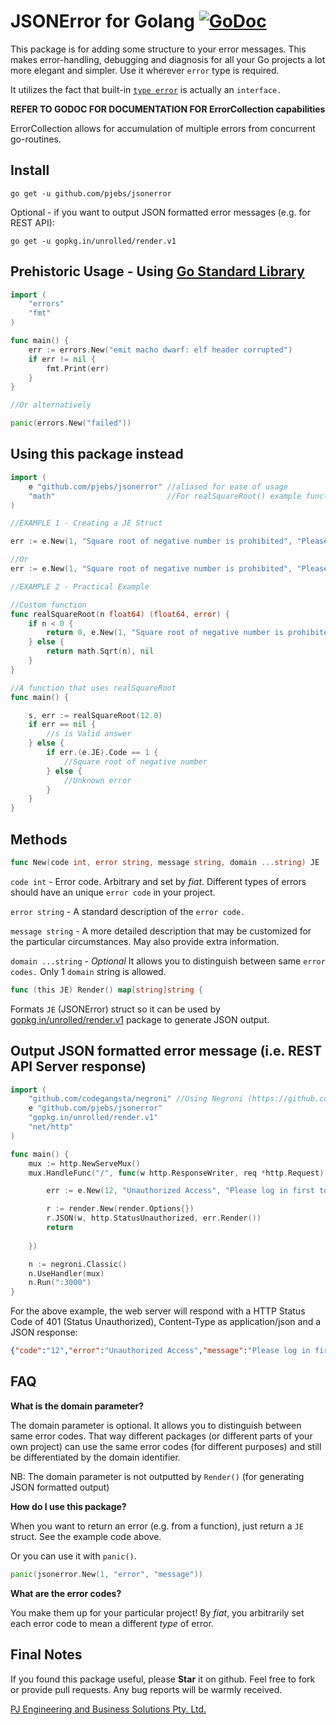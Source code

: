 JSONError for Golang [![GoDoc](http://godoc.org/github.com/pjebs/jsonerror?status.svg)](http://godoc.org/github.com/pjebs/jsonerror) 
=============

This package is for adding some structure to your error messages. This makes error-handling, debugging and diagnosis for all your Go projects a lot more elegant and simpler. Use it wherever `error` type is required.

It utilizes the fact that built-in [`type error`](http://golang.org/pkg/builtin/#error) is actually an `interface.`



**REFER TO GODOC FOR DOCUMENTATION FOR ErrorCollection capabilities**

ErrorCollection allows for accumulation of multiple errors from concurrent go-routines.


Install
-------

```shell
go get -u github.com/pjebs/jsonerror
```

Optional - if you want to output JSON formatted error messages (e.g. for REST API):

```shell
go get -u gopkg.in/unrolled/render.v1
```

Prehistoric Usage - Using [Go Standard Library](http://golang.org/pkg/errors/#example_New)
-----

```go
import (
	"errors"
	"fmt"
)

func main() {
	err := errors.New("emit macho dwarf: elf header corrupted")
	if err != nil {
		fmt.Print(err)
	}
}

//Or alternatively

panic(errors.New("failed"))

```


Using this package instead
-----

```go
import (
	e "github.com/pjebs/jsonerror" //aliased for ease of usage
	"math"                         //For realSquareRoot() example function below
)

//EXAMPLE 1 - Creating a JE Struct

err := e.New(1, "Square root of negative number is prohibited", "Please make number positive or zero") //Domain is optional and not included here

//Or  
err := e.New(1, "Square root of negative number is prohibited", "Please make number positive or zero", "com.github.pjebs.jsonerror")

//EXAMPLE 2 - Practical Example

//Custom function
func realSquareRoot(n float64) (float64, error) {
	if n < 0 {
		return 0, e.New(1, "Square root of negative number is prohibited", "Please make number positive or zero")
	} else {
		return math.Sqrt(n), nil
	}
}

//A function that uses realSquareRoot
func main() {

	s, err := realSquareRoot(12.0)
	if err == nil {
		//s is Valid answer
	} else {
		if err.(e.JE).Code == 1 {
			//Square root of negative number
		} else {
			//Unknown error
		}
	}
}


```

Methods
--------

```go
func New(code int, error string, message string, domain ...string) JE
```

`code int` - Error code. Arbitrary and set by *fiat*. Different types of errors should have an unique `error code` in your project.

`error string` - A standard description of the `error code.`

`message string` - A more detailed description that may be customized for the particular circumstances. May also provide extra information.

`domain ...string` - *Optional* It allows you to distinguish between same `error codes.` Only 1 `domain` string is allowed.


```go
func (this JE) Render() map[string]string {
```

Formats `JE` (JSONError) struct so it can be used by [gopkg.in/unrolled/render.v1](https://github.com/unrolled/render) package to generate JSON output.


Output JSON formatted error message (i.e. REST API Server response)
----------

```go
import (
	"github.com/codegangsta/negroni" //Using Negroni (https://github.com/codegangsta/negroni)
	e "github.com/pjebs/jsonerror"
	"gopkg.in/unrolled/render.v1"
	"net/http"
)

func main() {
	mux := http.NewServeMux()
	mux.HandleFunc("/", func(w http.ResponseWriter, req *http.Request) {

		err := e.New(12, "Unauthorized Access", "Please log in first to access this site")

    	r := render.New(render.Options{})
		r.JSON(w, http.StatusUnauthorized, err.Render())
		return
  	
  	})

  	n := negroni.Classic()
  	n.UseHandler(mux)
  	n.Run(":3000")
}

```

For the above example, the web server will respond with a HTTP Status Code of 401 (Status Unauthorized), Content-Type as application/json and a JSON response:

```json
{"code":"12","error":"Unauthorized Access","message":"Please log in first to access this site"}
```

FAQ
--------

**What is the domain parameter?**

The domain parameter is optional. It allows you to distinguish between same error codes. That way different packages (or different parts of your own project) can use the same error codes (for different purposes) and still be differentiated by the domain identifier.

NB: The domain parameter is not outputted by `Render()` (for generating JSON formatted output)

**How do I use this package?**

When you want to return an error (e.g. from a function), just return a `JE` struct. See the example code above.

Or you can use it with `panic()`.

```go
panic(jsonerror.New(1, "error", "message"))
```

**What are the error codes?**

You make them up for your particular project! By *fiat*, you arbitrarily set each error code to mean a different *type* of error.


Final Notes
--------

If you found this package useful, please **Star** it on github. Feel free to fork or provide pull requests. Any bug reports will be warmly received.


[PJ Engineering and Business Solutions Pty. Ltd.](http://www.pjebs.com.au)
